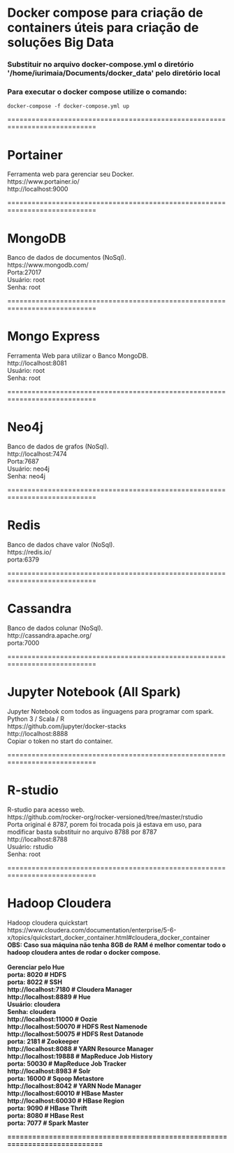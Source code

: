 # Docker compose para criação de containers úteis para criação de soluções Big Data

<h3> Substituir no arquivo docker-compose.yml o diretório '/home/iurimaia/Documents/docker_data' pelo diretório local</h3>
<h3> Para executar o docker compose utilize o comando: </h3>
    
    docker-compose -f docker-compose.yml up 

============================================================================

<h1> Portainer </h1>
Ferramenta web para gerenciar seu Docker. </br>
https://www.portainer.io/ </br>
http://localhost:9000 </br>

============================================================================

<h1> MongoDB </h1>
Banco de dados de documentos (NoSql). </br>
https://www.mongodb.com/ </br>
Porta:27017 </br>
Usuário: root </br>
Senha: root </br>

============================================================================

<h1> Mongo Express </h1>
Ferramenta Web para utilizar o Banco MongoDB. </br>
http://localhost:8081 </br>
Usuário: root </br>
Senha: root </br>

============================================================================

<h1> Neo4j </h1>
Banco de dados de grafos (NoSql). </br>
http://localhost:7474 </br>
Porta:7687 </br>
Usuário: neo4j </br>
Senha: neo4j </br>

============================================================================

<h1> Redis </h1>
Banco de dados chave valor (NoSql). </br>
https://redis.io/ </br>
porta:6379 </br>

============================================================================

<h1> Cassandra </h1>
Banco de dados colunar (NoSql). </br>
http://cassandra.apache.org/ </br>
porta:7000 </br>

============================================================================

<h1> Jupyter Notebook (All Spark)  </h1>
Jupyter Notebook com todos as iinguagens para programar com spark. </br>
Python 3 / Scala / R </br>
https://github.com/jupyter/docker-stacks </br>
http://localhost:8888 </br>
Copiar o token no start do container. </br>

============================================================================

<h1> R-studio  </h1>
R-studio para acesso web. </br>
https://github.com/rocker-org/rocker-versioned/tree/master/rstudio </br>
Porta original é 8787, porem foi trocada pois já estava em uso, para modificar basta substituir no arquivo 8788 por 8787 <br>
http://localhost:8788 </br>
Usuário: rstudio </br>
Senha: root </br>

============================================================================

<h1> Hadoop Cloudera  </h1>
Hadoop cloudera quickstart </br>
https://www.cloudera.com/documentation/enterprise/5-6-x/topics/quickstart_docker_container.html#cloudera_docker_container </br>
<b>OBS: Caso sua máquina não tenha 8GB de RAM é melhor comentar todo o hadoop cloudera antes de rodar o docker compose.</br> <br>
Gerenciar pelo Hue <br>
porta: 8020  # HDFS </br> 
porta: 8022  # SSH </br>
http://localhost:7180  # Cloudera Manager </br>
http://localhost:8889  # <b>Hue</b> </br>
Usuário: cloudera </br>
Senha: cloudera </br>
http://localhost:11000 # Oozie </br>
http://localhost:50070 # HDFS Rest Namenode </br>
http://localhost:50075 # HDFS Rest Datanode </br>
porta: 2181  # Zookeeper </br>
http://localhost:8088  # YARN Resource Manager </br>
http://localhost:19888 # MapReduce Job History </br>
porta: 50030 # MapReduce Job Tracker </br>
http://localhost:8983  # Solr </br>
porta: 16000 # Sqoop Metastore </br>
http://localhost:8042  # YARN Node Manager </br>
http://localhost:60010 # HBase Master </br>
http://localhost:60030 # HBase Region </br>
porta: 9090  # HBase Thrift </br>
porta: 8080  # HBase Rest </br>
porta: 7077  # Spark Master</br>

============================================================================
